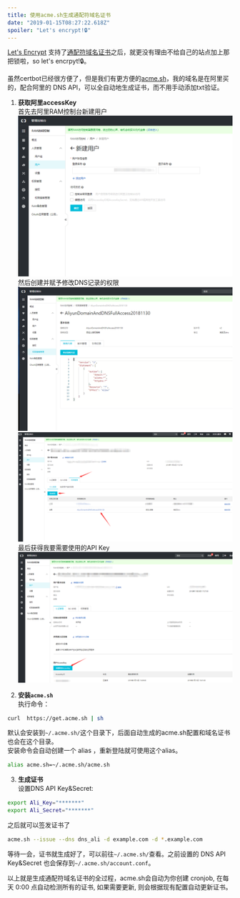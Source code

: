 ```yaml
---
title: 使用acme.sh生成通配符域名证书
date: "2019-01-15T08:27:22.618Z"
spoiler: "Let's encrypt!🔒"
---
```


[Let's Encrypt](https://letsencrypt.org/) 支持了[通配符域名证书](https://community.letsencrypt.org/t/acme-v2-and-wildcard-certificate-support-is-live/55579/)之后，就更没有理由不给自己的站点加上那把锁啦，so let's encrpyt!🔒。

虽然certbot已经很方便了，但是我们有更方便的[acme.sh](https://acme.sh/)，我的域名是在阿里买的，配合阿里的 DNS API，可以全自动地生成证书，而不用手动添加txt验证。

1. **获取阿里accessKey**  
首先去阿里RAM控制台新建用户  
![新建用户](./1.png)  
然后创建并赋予修改DNS记录的权限  
![新建权限](./2.png)  
![赋予权限](./3.png)  
最后获得我要需要使用的API Key   
![新增accessKey](./4.png)   

2. **安装`acme.sh`**  
执行命令：
```bash
curl  https://get.acme.sh | sh
```  
默认会安装到`~/.acme.sh/`这个目录下，后面自动生成的acme.sh配置和域名证书也会在这个目录。  
安装命令会自动创建一个 alias ，重新登陆就可使用这个alias。 
```bash
alias acme.sh=~/.acme.sh/acme.sh
```

3. **生成证书**  
设置DNS API Key&Secret:
```bash
export Ali_Key="*******"
export Ali_Secret="*******"
```
之后就可以签发证书了
```bash
acme.sh --issue --dns dns_ali -d example.com -d *.example.com 
```
等待一会，证书就生成好了，可以前往`~/.acme.sh/`查看。之前设置的 DNS API Key&Secret 也会保存到`~/.acme.sh/account.conf`。

以上就是生成通配符域名证书的全过程，acme.sh会自动为你创建 cronjob, 在每天 0:00 点自动检测所有的证书, 如果需要更新, 则会根据现有配置自动更新证书。

